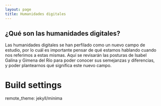 ```yaml
---
layout: page
title: Humanidades digitales
---
```

## ¿Qué son las humanidades digitales?
Las humanidades digitales se han perfilado como un nuevo campo de estudio, por lo cuál es importante pensar de qué estamos hablando cuando nos referimos a estas mismas. Aquí se 
revisarán las posturas de Isabel Galina y Gimena del Río para poder conocer sus semejanzas y diferencias, y poder plantearnos qué significa este nuevo campo.


# Build settings
remote_theme: jekyll/minima
